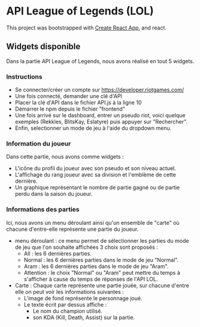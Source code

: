 # API League of Legends (LOL)

This project was bootstrapped with [Create React App](https://github.com/facebook/create-react-app), and react.

## Widgets disponible

Dans la partie API League of Legends, nous avons réalisé en tout 5 widgets.

### Instructions

- Se connecter/créer un compte sur https://developer.riotgames.com/ 
- Une fois connecté, demander une clé d'API
- Placer la clé d'API dans le fichier API.js à la ligne 10
- Démarrer le npm depuis le fichier "frontend"
- Une fois arrivé sur le dashboard, entrer un pseudo riot, voici quelque exemples (Rekkles, BlitsKay, Eslatyre) puis appuyer sur "Rechercher".
- Enfin, selectionner un mode de jeu à l'aide du dropdown menu.

### Information du joueur

Dans cette partie, nous avons comme widgets :
- L'icône du profil du joueur avec son pseudo et son niveau actuel.
- L'affichage du rang joueur avec sa division et l'emblème de cette dernière.
- Un graphique représentant le nombre de partie gagné ou de partie perdu dans la saison du joueur.

### Informations des parties

Ici, nous avons un menu déroulant ainsi qu'un ensemble de "carte" où chacune d'entre-elle représente une partie du joueur.
- menu déroulant : ce menu permet de sélectionner les parties du mode de jeu que l'on souhaite affichées 3 choix sont proposés :
  - All : les 6 dernières parties.
  - Normal : les 6 dernières parties dans le mode de jeu "Normal".
  - Aram : les 6 dernières parties dans le mode de jeu "Aram".
  - Attention : le choix "Normal" ou "Aram" peut mettre du temps à s'afficher à cause du temps de réponses de l'API LOL.
- Carte : Chaque carte représente une partie jouée, sur chacune d'entre elle  on peut voir les informations suivantes :
  - L'image de fond représente le personnage joué.
  - Le texte écrit par dessus affiche :
    - Le nom du champion utilisé.
    - son KDA (Kill, Death, Assist) sur la partie.